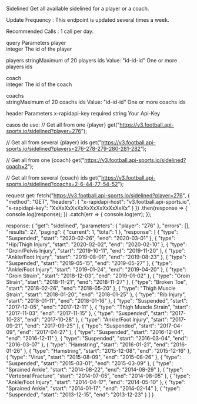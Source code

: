 Sidelined
Get all available sidelined for a player or a coach.

Update Frequency : This endpoint is updated several times a week.

Recommended Calls : 1 call per day.

query Parameters
player	
integer
The id of the player

players	
stringMaximum of 20 players ids
Value: "id-id-id"
One or more players ids

coach	
integer
The id of the coach

coachs	
stringMaximum of 20 coachs ids
Value: "id-id-id"
One or more coachs ids

header Parameters
x-rapidapi-key
required
string
Your Api-Key

casos de uso:
// Get all from one {player}
get("https://v3.football.api-sports.io/sidelined?player=276");

// Get all from several {player} ids
get("https://v3.football.api-sports.io/sidelined?players=276-278-279-280-281-282");

// Get all from one {coach}
get("https://v3.football.api-sports.io/sidelined?coach=2");

// Get all from several {coach} ids
get("https://v3.football.api-sports.io/sidelined?coachs=2-6-44-77-54-52");



request get:
fetch("https://v3.football.api-sports.io/sidelined?player=276", {
	"method": "GET",
	"headers": {
		"x-rapidapi-host": "v3.football.api-sports.io",
		"x-rapidapi-key": "XxXxXxXxXxXxXxXxXxXxXxXx"
	}
})
.then(response => {
	console.log(response);
})
.catch(err => {
	console.log(err);
});


response:
{
  "get": "sidelined",
  "parameters": {
    "player": "276"
  },
  "errors": [],
  "results": 27,
  "paging": {
    "current": 1,
    "total": 1
  },
  "response": [
    {
      "type": "Suspended",
      "start": "2020-02-26",
      "end": "2020-03-01"
    },
    {
      "type": "Hip/Thigh Injury",
      "start": "2020-02-02",
      "end": "2020-02-10"
    },
    {
      "type": "Groin/Pelvis Injury",
      "start": "2019-10-11",
      "end": "2019-11-20"
    },
    {
      "type": "Ankle/Foot Injury",
      "start": "2019-08-01",
      "end": "2019-08-23"
    },
    {
      "type": "Suspended",
      "start": "2019-05-15",
      "end": "2019-05-27"
    },
    {
      "type": "Ankle/Foot Injury",
      "start": "2019-01-24",
      "end": "2019-04-20"
    },
    {
      "type": "Groin Strain",
      "start": "2018-12-03",
      "end": "2019-01-02"
    },
    {
      "type": "Groin Strain",
      "start": "2018-11-21",
      "end": "2018-11-27"
    },
    {
      "type": "Broken Toe",
      "start": "2018-02-26",
      "end": "2018-05-20"
    },
    {
      "type": "Thigh Muscle Strain",
      "start": "2018-01-20",
      "end": "2018-01-25"
    },
    {
      "type": "Rib Injury",
      "start": "2018-01-11",
      "end": "2018-01-16"
    },
    {
      "type": "Suspended",
      "start": "2017-12-05",
      "end": "2017-12-11"
    },
    {
      "type": "Thigh Muscle Strain",
      "start": "2017-11-03",
      "end": "2017-11-15"
    },
    {
      "type": "Suspended",
      "start": "2017-10-23",
      "end": "2017-10-28"
    },
    {
      "type": "Ankle/Foot Injury",
      "start": "2017-09-21",
      "end": "2017-09-25"
    },
    {
      "type": "Suspended",
      "start": "2017-04-09",
      "end": "2017-04-27"
    },
    {
      "type": "Suspended",
      "start": "2016-12-04",
      "end": "2016-12-11"
    },
    {
      "type": "Suspended",
      "start": "2016-03-04",
      "end": "2016-03-07"
    },
    {
      "type": "Hamstring",
      "start": "2016-01-21",
      "end": "2016-01-26"
    },
    {
      "type": "Hamstring",
      "start": "2015-12-08",
      "end": "2015-12-16"
    },
    {
      "type": "Virus",
      "start": "2015-08-09",
      "end": "2015-08-26"
    },
    {
      "type": "Suspended",
      "start": "2015-03-01",
      "end": "2015-03-09"
    },
    {
      "type": "Sprained Ankle",
      "start": "2014-08-22",
      "end": "2014-08-29"
    },
    {
      "type": "Vertebral Fracture",
      "start": "2014-07-05",
      "end": "2014-08-05"
    },
    {
      "type": "Ankle/Foot Injury",
      "start": "2014-04-17",
      "end": "2014-05-10"
    },
    {
      "type": "Sprained Ankle",
      "start": "2014-01-17",
      "end": "2014-02-14"
    },
    {
      "type": "Suspended",
      "start": "2013-12-15",
      "end": "2013-12-23"
    }
  ]
}